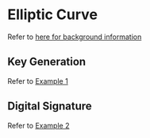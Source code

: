 # Elliptic Curve

Refer to [here for background information](https://github.com/paulwizviz/system-engineering.git)

## Key Generation

Refer to [Example 1](./ex1/main.go)

## Digital Signature

Refer to [Example 2](./ex2/main.go)